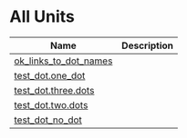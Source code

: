 # All Units


| Name | Description |
|---|---|
| [ok_links_to_dot_names](ok_links_to_dot_names.md) |    |
| [test_dot.one_dot](test_dot.one_dot.md) |   |
| [test_dot.three.dots](test_dot.three.dots.md) |   |
| [test_dot.two.dots](test_dot.two.dots.md) |   |
| [test_dot_no_dot](test_dot_no_dot.md) |   |

